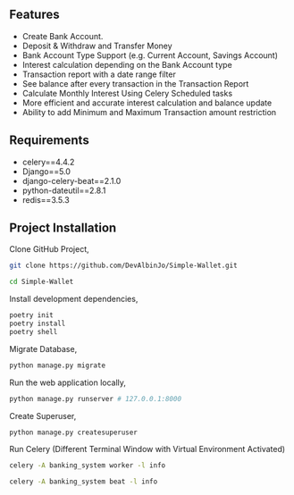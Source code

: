 ## Features

* Create Bank Account.
* Deposit & Withdraw and Transfer Money
* Bank Account Type Support (e.g. Current Account, Savings Account)
* Interest calculation depending on the Bank Account type
* Transaction report with a date range filter 
* See balance after every transaction in the Transaction Report
* Calculate Monthly Interest Using Celery Scheduled tasks
* More efficient and accurate interest calculation and balance update
* Ability to add Minimum and Maximum Transaction amount restriction

## Requirements

+ celery==4.4.2
+ Django==5.0
+ django-celery-beat==2.1.0
+ python-dateutil==2.8.1
+ redis==3.5.3

## Project Installation

Clone GitHub Project,
```bash
git clone https://github.com/DevAlbinJo/Simple-Wallet.git

cd Simple-Wallet
```

Install development dependencies,
```bash
poetry init
poetry install
poetry shell
```

Migrate Database,
```bash
python manage.py migrate
```

Run the web application locally,
```bash
python manage.py runserver # 127.0.0.1:8000
```

Create Superuser,
```bash
python manage.py createsuperuser
```

Run Celery
(Different Terminal Window with Virtual Environment Activated)
```bash
celery -A banking_system worker -l info

celery -A banking_system beat -l info
```
